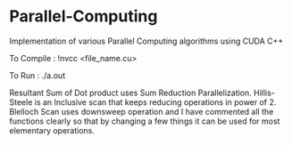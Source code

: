 # Parallel-Computing
Implementation of various Parallel Computing algorithms using CUDA C++

To Compile : !nvcc <file_name.cu>

To Run : ./a.out

Resultant Sum of Dot product uses Sum Reduction Parallelization.
Hillis-Steele is an Inclusive scan that keeps reducing operations in power of 2. 
Blelloch Scan uses downsweep operation and I have commented all the functions clearly so that by changing a few things it can be used for most elementary operations.
